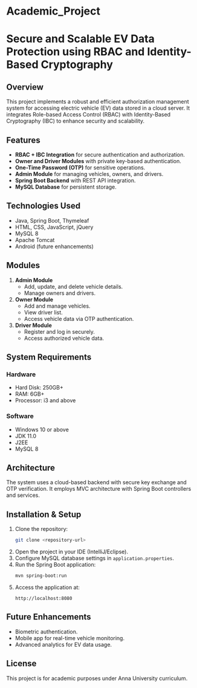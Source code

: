 # Academic_Project
# Secure and Scalable EV Data Protection using RBAC and Identity-Based Cryptography

## Overview
This project implements a robust and efficient authorization management system for accessing electric vehicle (EV) data stored in a cloud server. It integrates Role-based Access Control (RBAC) with Identity-Based Cryptography (IBC) to enhance security and scalability.

## Features
- **RBAC + IBC Integration** for secure authentication and authorization.
- **Owner and Driver Modules** with private key-based authentication.
- **One-Time Password (OTP)** for sensitive operations.
- **Admin Module** for managing vehicles, owners, and drivers.
- **Spring Boot Backend** with REST API integration.
- **MySQL Database** for persistent storage.

## Technologies Used
- Java, Spring Boot, Thymeleaf
- HTML, CSS, JavaScript, jQuery
- MySQL 8
- Apache Tomcat
- Android (future enhancements)

## Modules
1. **Admin Module**
   - Add, update, and delete vehicle details.
   - Manage owners and drivers.
2. **Owner Module**
   - Add and manage vehicles.
   - View driver list.
   - Access vehicle data via OTP authentication.
3. **Driver Module**
   - Register and log in securely.
   - Access authorized vehicle data.

## System Requirements
### Hardware
- Hard Disk: 250GB+
- RAM: 6GB+
- Processor: i3 and above

### Software
- Windows 10 or above
- JDK 11.0
- J2EE
- MySQL 8

## Architecture
The system uses a cloud-based backend with secure key exchange and OTP verification. It employs MVC architecture with Spring Boot controllers and services.

## Installation & Setup
1. Clone the repository:
   ```bash
   git clone <repository-url>
   ```
2. Open the project in your IDE (IntelliJ/Eclipse).
3. Configure MySQL database settings in `application.properties`.
4. Run the Spring Boot application:
   ```bash
   mvn spring-boot:run
   ```
5. Access the application at:
   ```
   http://localhost:8080
   ```

## Future Enhancements
- Biometric authentication.
- Mobile app for real-time vehicle monitoring.
- Advanced analytics for EV data usage.

## License
This project is for academic purposes under Anna University curriculum.
